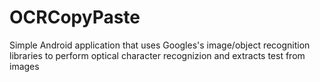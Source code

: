 # OCRCopyPaste
Simple Android application that uses Googles's image/object recognition libraries to perform optical character recognizion and extracts test from images
